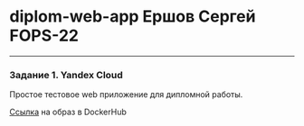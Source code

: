# diplom-web-app Ершов Сергей FOPS-22

---
### Задание 1. Yandex Cloud 


Простое тестовое web приложение для дипломной работы. 


[Ссылка](https://hub.docker.com/r/ctajiuh58/diplom-web-app) на образ в DockerHub